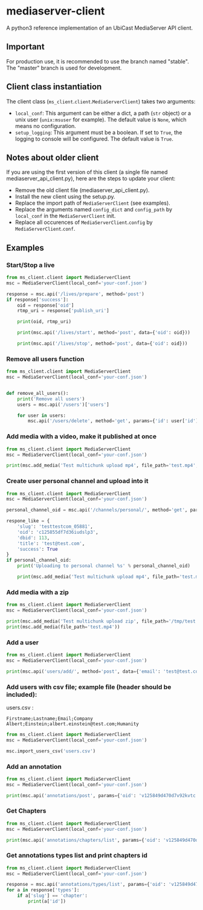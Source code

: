 # mediaserver-client

A python3 reference implementation of an UbiCast MediaServer API client.


## Important

For production use, it is recommended to use the branch named "stable". The "master" branch is used for development.


## Client class instantiation

The client class (`ms_client`.`client`.`MediaServerClient`) takes two arguments:
* `local_conf`: This argument can be either a dict, a path (`str` object) or a unix user (`unix:msuser` for example). The default value is `None`, which means no configuration.
* `setup_logging`: This argument must be a boolean. If set to `True`, the logging to console will be configured. The default value is `True`.


## Notes about older client

If you are using the first version of this client (a single file named mediaserver_api_client.py), here are the steps to update your client:

* Remove the old client file (mediaserver_api_client.py).
* Install the new client using the setup.py.
* Replace the import path of `MediaServerClient` (see examples).
* Replace the arguments named `config_dict` and `config_path` by `local_conf` in the `MediaServerClient` init.
* Replace all occurences of `MediaServerClient`.`config` by `MediaServerClient`.`conf`.


## Examples

### Start/Stop a live

``` python
from ms_client.client import MediaServerClient
msc = MediaServerClient(local_conf='your-conf.json')

response = msc.api('/lives/prepare', method='post')
if response['success']:
    oid = response['oid']
    rtmp_uri = response['publish_uri']

    print(oid, rtmp_uri)

    print(msc.api('/lives/start', method='post', data={'oid': oid}))

    print(msc.api('/lives/stop', method='post', data={'oid': oid}))
```

### Remove all users function

``` python
from ms_client.client import MediaServerClient
msc = MediaServerClient(local_conf='your-conf.json')


def remove_all_users():
    print('Remove all users')
    users = msc.api('/users')['users']

    for user in users:
        msc.api('/users/delete', method='get', params={'id': user['id']})
```

### Add media with a video, make it published at once

``` python
from ms_client.client import MediaServerClient
msc = MediaServerClient(local_conf='your-conf.json')

print(msc.add_media('Test multichunk upload mp4', file_path='test.mp4', validated='yes', speaker_email='user@domain.com'))
```

### Create user personal channel and upload into it

``` python
from ms_client.client import MediaServerClient
msc = MediaServerClient(local_conf='your-conf.json')

personal_channel_oid = msc.api('/channels/personal/', method='get', params={'email': 'test@test.com'}).get('oid')

respone_like = {
    'slug': 'testtestcom_05881',
    'oid': 'c125855df7d36iudslp3',
    'dbid': 113,
    'title': 'test@test.com',
    'success': True
}
if personal_channel_oid:
    print('Uploading to personal channel %s' % personal_channel_oid)

    print(msc.add_media('Test multichunk upload mp4', file_path='test.mp4', validated='yes', speaker_email='user@domain.com', channel=personal_channel_oid))
```

### Add media with a zip

``` python
from ms_client.client import MediaServerClient
msc = MediaServerClient(local_conf='your-conf.json')

print(msc.add_media('Test multichunk upload zip', file_path='/tmp/test.zip'))
print(msc.add_media(file_path='test.mp4'))
```

### Add a user

``` python
from ms_client.client import MediaServerClient
msc = MediaServerClient(local_conf='your-conf.json')

print(msc.api('users/add/', method='post', data={'email': 'test@test.com'}))
```

### Add users with csv file; example file (header should be included):

users.csv :

``` csv
Firstname;Lastname;Email;Company
Albert;Einstein;albert.einstein@test.com;Humanity
```

``` python
from ms_client.client import MediaServerClient
msc = MediaServerClient(local_conf='your-conf.json')

msc.import_users_csv('users.csv')
```

### Add an annotation

``` python
from ms_client.client import MediaServerClient
msc = MediaServerClient(local_conf='your-conf.json')

print(msc.api('annotations/post', params={'oid': 'v125849d470d7v92kvtc', 'time': 1000}))
```

### Get Chapters

``` python
from ms_client.client import MediaServerClient
msc = MediaServerClient(local_conf='your-conf.json')

print(msc.api('annotations/chapters/list', params={'oid': 'v125849d470d7v92kvtc'}))
```

### Get annotations types list and print chapters id

``` python
from ms_client.client import MediaServerClient
msc = MediaServerClient(local_conf='your-conf.json')

response = msc.api('annotations/types/list', params={'oid': 'v125849d470d7v92kvtc'})
for a in response['types']:
    if a['slug'] == 'chapter':
        print(a['id'])
```
